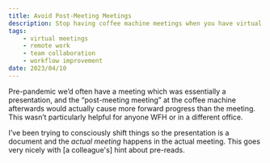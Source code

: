 ```yaml
---
title: Avoid Post-Meeting Meetings
description: Stop having coffee machine meetings when you have virtual meetings.
tags:
    - virtual meetings
    - remote work
    - team collaboration
    - workflow improvement
date: 2023/04/10
---
```


Pre-pandemic we’d often have a meeting which was essentially a presentation, and
the “post-meeting meeting” at the coffee machine afterwards would actually cause
more forward progress than the meeting. This wasn’t particularly helpful for
anyone WFH or in a different office.

I’ve been trying to consciously shift things so the presentation is a document
and the _actual meeting_ happens in the actual meeting. This goes very nicely
with \[a colleague's] hint about pre-reads.
